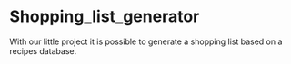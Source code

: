 # Shopping_list_generator
With our little project it is possible to generate a shopping list based on a recipes database.
